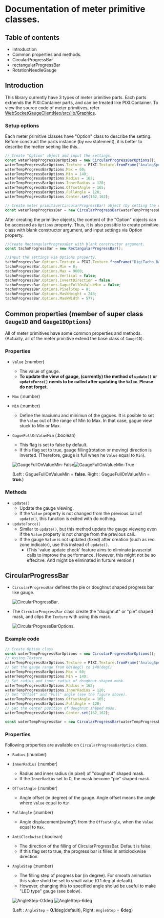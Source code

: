# Documentation of meter primitive classes.

## Table of contents
* Introduction
* Common properties and methods.
* CircularProgressBar
* rectangularProgressBar
* RotationNeedleGauge

## Introduction
This library currently have 3 types of meter primitive parts.
Each parts extnends the PIXI.Container parts, and can be treated like PIXI.Container.
To view the source code of meter primitives, refer [WebSocketGaugeClientNeo/src/lib/Graphics](../src/lib/Graphics).

### Setup options
Each meter primitive classes have "Option" class to describe the setting.
Before construct the parts instance (by `new` statement), it is better to describe the metter seeting like this..
```js
// Create "Option" object and input the settings.
const waterTempProgressBarOptions = new CircularProgressBarOptions();
waterTempProgressBarOptions.Texture = PIXI.Texture.fromFrame("AnalogSpeedMeter_Bar");
waterTempProgressBarOptions.Max = 60;
waterTempProgressBarOptions.Min = 140;
waterTempProgressBarOptions.Radius = 162;
waterTempProgressBarOptions.InnerRadius = 120;
waterTempProgressBarOptions.OffsetAngle = 165;
waterTempProgressBarOptions.FullAngle = 120;
waterTempProgressBarOptions.Center.set(162,162);

// Create meter primitive(CircularProgressBar) object (by setting the option class as the argument of the constructor)
const waterTempProgressBar = new CircularProgressBar(waterTempProgressBarOptions);
```

After creating the primitive objects, the content of the "Option" objects can be accessed as `Options` property.
Thus, it is also possible to create primitive class with blank constructor argument, and input settings via Option property.
```js
//Create RectangularProgressBar with blank constructor argument.
const tachoProgressBar = new RectangularProgressBar();

//Input the settings via Options property.
tachoProgressBar.Options.Texture = PIXI.Texture.fromFrame("DigiTacho_Bar");
tachoProgressBar.Options.Min = 0;
tachoProgressBar.Options.Max = 9000;
tachoProgressBar.Options.Vertical = false;
tachoProgressBar.Options.InvertDirection = false;
tachoProgressBar.Options.GagueFullOnValueMin = false;
tachoProgressBar.Options.PixelStep = 8;
tachoProgressBar.Options.MaskHeight = 246;
tachoProgressBar.Options.MaskWidth = 577;
```

## Common properties (member of super class `Gauge1D` and `Gauge1DOptions`)
All of meter primitives have some common properties and methods.
(Actually, all of the meter primitive extend the base class of `Gauge1D`).

### Properties
* `Value` (:number)
	* The value of gauge.
	* **To update the view of gauge, (currently) the method of `update()` or `updateForce()` needs to be called after updating the `Value`.
	Please do not forget.**
* `Max` (:number)
* `Min` (:number)
	* Define the maxiumu and minimun of the gagues. It is posible to set the `Value` out of the range of Min to Max. In that case, gague view stuck to Min or Max.
* `GagueFullOnValueMin` (:boolean)
	* This flag is set to false by default.
	* If this flag set to true, gauge filling(rotation or moving) direction is inverted. (Therefore, gauge is full when he `Value` equal to `Min`).
	
	![GaugeFullOnValueMin-False](CustomMeterParts.img/GaugeFullOnValueMin-False.gif)![GaugeFullOnValueMin-True](CustomMeterParts.img/GaugeFullOnValueMin-True.gif)
    
    (Left : GagueFullOnValueMin = **false**. Right : GagueFullOnValueMin = **true**.)

### Methods
* `update()`
	* Update the gauge viewing.
	* If the `Value` property is not changed from the previous call of `update()`, this function is exited with do nothing.
* `updateForce()`
	* Similar to `update()`, but this method update the gauge vieweng even if the `Value` property is not change from the previous call.
	* If the gauge `Value` is not updated (fixed) after creation (such as red zone indicator), use this instead of `update()`.
		* (This 'value update check' feature aims to eliminate javascript calls to improve the performance. However, this might not be so effecitve. And might be eliminated in furture version.)

## CircularProgressBar
* `CircularProgressBar` defines the pie or doughnut shaped progress bar like gauge.

	![CircularProgressBar](CustomMeterParts.img/CircularProgressBar.gif).

* The `CircularProgressBar` class create the "doughnut" or "pie" shaped mask, and clips the `Texture` with using this mask.

	![CircularProgressBarOptions](CustomMeterParts.img/CircularProgressBarOptions.jpg).

### Example code
```js
// Create Option class
const waterTempProgressBarOptions = new CircularProgressBarOptions();
// Assing Texture
waterTempProgressBarOptions.Texture = PIXI.Texture.fromFrame("AnalogSpeedMeter_Bar");
// Set the gauge range from 60(degC) to 140(degC)
waterTempProgressBarOptions.Max = 60;
waterTempProgressBarOptions.Min = 140;
// Set radius and inner radius of doughnut shaped mask.
waterTempProgressBarOptions.Radius = 162;
waterTempProgressBarOptions.InnerRadius = 120;
// Set "Offset" and "Full" angle (see the figure above).
waterTempProgressBarOptions.OffsetAngle = 165;
waterTempProgressBarOptions.FullAngle = 120;
// Set the center position of doughnut shaped mask.
waterTempProgressBarOptions.Center.set(162,162);

const waterTempProgressBar = new CircularProgressBar(waterTempProgressBarOptions);
```


### Properties
Following properties are available on `CircularProgressBarOptios` class.
* `Radius` (:number)
* `InnerRadius` (:number)
	* Radius and inner radius (in pixel) of "doughnut" shaped mask.
	* If the `InnerRadius` set to 0, the mask become "pie" shaped mask.
* `OffsetAngle` (:number)
	* Angle offset (in degree) of the gauge. Angle offset means the angle where `Value` equal to `Min`.
* `FullAngle` (:number)
	* Angle displacement(swing?) from the `OffsetAngle`, when the `Value` equal to `Max`.
* `AntiClockwise` (:boolean)
	* The direction of the filling of CircularProgressBar. Default is false.
	* If this flag set to true, the progress bar is filled in anticlockwise direction.
* `AngleStep` (:number)
	* The filling step of progress bar (in degree). For smooth animation this value shold be set to small value (0.1 deg at default).
	* However, changing this to specified angle sholud be useful to make "LED type" gauge (see below).
	
	![AngleStep-0.1deg](CustomMeterParts.img/LEDTacho-Anglestep-0.1deg.gif) ![AngleStep-6deg](CustomMeterParts.img/LEDTachoAnglestep-6deg.gif)
	
    (Left : `AngleStep` = **0.1**deg(default), Right: `AngleStep` = **6**deg)
